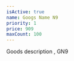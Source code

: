 ```yaml
---
isActive: true
name: Googs Name N9
priority: 1
price: 909
maxCount: 100
---
```


Goods description , GN9